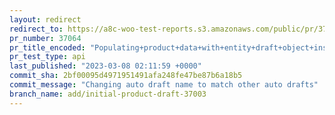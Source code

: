```yaml
---
layout: redirect
redirect_to: https://a8c-woo-test-reports.s3.amazonaws.com/public/pr/37064/api/index.html
pr_number: 37064
pr_title_encoded: "Populating+product+data+with+entity+draft+object+instead+of+dummy"
pr_test_type: api
last_published: "2023-03-08 02:11:59 +0000"
commit_sha: 2bf00095d4971951491afa248fe47be87b6a18b5
commit_message: "Changing auto draft name to match other auto drafts"
branch_name: add/initial-product-draft-37003
---
```

